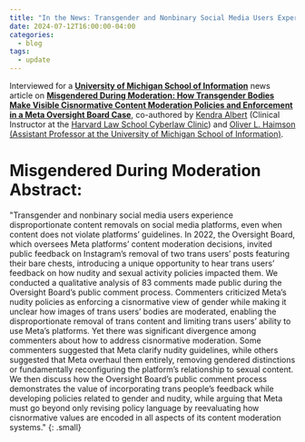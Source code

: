 ```yaml
---
title: "In the News: Transgender and Nonbinary Social Media Users Experience Disproportionate Content Removals on Social Media"
date: 2024-07-12T16:00:00-04:00
categories:
  - blog
tags:
  - update
---
```

Interviewed for a <a href="https://www.si.umich.edu/about-umsi/news/study-transgender-and-nonbinary-social-media-users-experience-disproportionate" target="blank"><b>University of Michigan School of Information</b></a> news article on <a href="https://dl.acm.org/doi/abs/10.1145/3630106.3658907" target="blank"><b>Misgendered During Moderation: How Transgender Bodies Make Visible Cisnormative Content Moderation Policies and Enforcement in a Meta Oversight Board Case</b></a>, co-authored by <a href="https://kendraalbert.com" target="blank">Kendra Albert</a> (Clinical Instructor at the <a href="https://hls.harvard.edu/clinics/in-house-clinics/cyberlaw-clinic/" target="blank">Harvard Law School Cyberlaw Clinic</a>) and <a href="https://oliverhaimson.com/" target="blank">Oliver L. Haimson (Assistant Professor at the <a href="https://www.si.umich.edu" target="blank">University of Michigan School of Information)</a>.

# Misgendered During Moderation Abstract:
"Transgender and nonbinary social media users experience disproportionate content removals on social media platforms, even when content does not violate platforms’ guidelines. In 2022, the Oversight Board, which oversees Meta platforms’ content moderation decisions, invited public feedback on Instagram’s removal of two trans users’ posts featuring their bare chests, introducing a unique opportunity to hear trans users’ feedback on how nudity and sexual activity policies impacted them. We conducted a qualitative analysis of 83 comments made public during the Oversight Board’s public comment process. Commenters criticized Meta’s nudity policies as enforcing a cisnormative view of gender while making it unclear how images of trans users’ bodies are moderated, enabling the disproportionate removal of trans content and limiting trans users’ ability to use Meta’s platforms. Yet there was significant divergence among commenters about how to address cisnormative moderation. Some commenters suggested that Meta clarify nudity guidelines, while others suggested that Meta overhaul them entirely, removing gendered distinctions or fundamentally reconfiguring the platform’s relationship to sexual content. We then discuss how the Oversight Board’s public comment process demonstrates the value of incorporating trans people’s feedback while developing policies related to gender and nudity, while arguing that Meta must go beyond only revising policy language by reevaluating how cisnormative values are encoded in all aspects of its content moderation systems."
{: .small}
